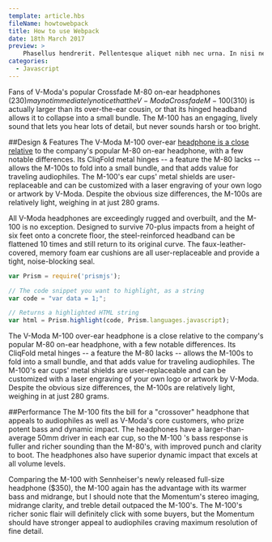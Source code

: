 ```yaml
---
template: article.hbs
fileName: howtowebpack
title: How to use Webpack
date: 18th March 2017
preview: > 
    Phasellus hendrerit. Pellentesque aliquet nibh nec urna. In nisi neque, aliquet vel, dapibus id, mattis vel, nisi. Nullam mollis. Ut justo. Suspendisse potenti. Phasellus hendrerit. Pellentesque aliquet nibh nec urna. In nisi neque, aliquet vel, dapibus id, mattis vel, nisi. Nullam mollis. Ut justo.
categories: 
  - Javascript
---
```


Fans of V-Moda's popular Crossfade M-80 on-ear headphones ($230) may not immediately notice that the V-Moda Crossfade M-100 ($310) is actually larger than its over-the-ear cousin, or that its hinged headband allows it to collapse into a small bundle. The M-100 has an engaging, lively sound that lets you hear lots of detail, but never sounds harsh or too bright.

##Design & Features
The V-Moda M-100 over-ear <a href="#">headphone is a close relative</a> to the company's popular M-80 on-ear headphone, with a few notable differences. Its CliqFold metal hinges -- a feature the M-80 lacks -- allows the M-100s to fold into a small bundle, and that adds value for traveling audiophiles. The M-100's ear cups' metal shields are user-replaceable and can be customized with a laser engraving of your own logo or artwork by V-Moda. Despite the obvious size differences, the M-100s are relatively light, weighing in at just 280 grams.

All V-Moda headphones are exceedingly rugged and overbuilt, and the M-100 is no exception. Designed to survive 70-plus impacts from a height of six feet onto a concrete floor, the steel-reinforced headband can be flattened 10 times and still return to its original curve. The faux-leather-covered, memory foam ear cushions are all user-replaceable and provide a tight, noise-blocking seal.

```javascript
var Prism = require('prismjs');

// The code snippet you want to highlight, as a string
var code = "var data = 1;";

// Returns a highlighted HTML string
var html = Prism.highlight(code, Prism.languages.javascript);
```

The V-Moda M-100 over-ear headphone is a close relative to the company's popular M-80 on-ear headphone, with a few notable differences. Its CliqFold metal hinges -- a feature the M-80 lacks -- allows the M-100s to fold into a small bundle, and that adds value for traveling audiophiles. The M-100's ear cups' metal shields are user-replaceable and can be customized with a laser engraving of your own logo or artwork by V-Moda. Despite the obvious size differences, the M-100s are relatively light, weighing in at just 280 grams.

##Performance
The M-100 fits the bill for a "crossover" headphone that appeals to audiophiles as well as V-Moda's core customers, who prize potent bass and dynamic impact. The headphones have a larger-than-average 50mm driver in each ear cup, so the M-100 's bass response is fuller and richer sounding than the M-80's, with improved punch and clarity to boot. The headphones also have superior dynamic impact that excels at all volume levels.

Comparing the M-100 with Sennheiser's newly released full-size headphone ($350), the M-100 again has the advantage with its warmer bass and midrange, but I should note that the Momentum's stereo imaging, midrange clarity, and treble detail outpaced the M-100's. The M-100's richer sonic flair will definitely click with some buyers, but the Momentum should have stronger appeal to audiophiles craving maximum resolution of fine detail.